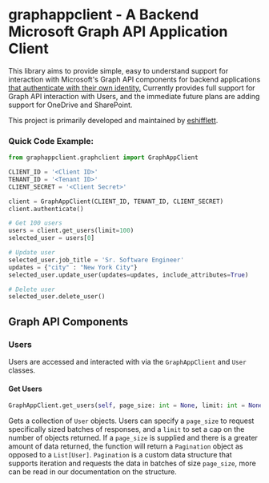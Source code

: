 # graphappclient - A Backend Microsoft Graph API Application Client
This library aims to provide simple, easy to understand support for interaction with Microsoft's Graph API components for backend applications [that authenticate with their own identity.](https://docs.microsoft.com/en-us/graph/auth-v2-service) Currently provides full support for Graph API interaction with Users, and the immediate future plans are adding support for OneDrive and SharePoint.

This project is primarily developed and maintained by [eshifflett](https://github.com/eshifflett).

### Quick Code Example:
```python
from graphappclient.graphclient import GraphAppClient

CLIENT_ID = '<Client ID>'
TENANT_ID = '<Tenant ID>'
CLIENT_SECRET = '<Client Secret>'

client = GraphAppClient(CLIENT_ID, TENANT_ID, CLIENT_SECRET)
client.authenticate()

# Get 100 users
users = client.get_users(limit=100)
selected_user = users[0]

# Update user
selected_user.job_title = 'Sr. Software Engineer'
updates = {"city" : "New York City"}
selected_user.update_user(updates=updates, include_attributes=True)

# Delete user
selected_user.delete_user()
```

## Graph API Components
### Users
Users are accessed and interacted with via the `GraphAppClient` and `User` classes.
#### Get Users
```python
GraphAppClient.get_users(self, page_size: int = None, limit: int = None) -> Union[List[User], Paginator, None]
```

Gets a collection of `User` objects. Users can specify a `page_size` to request specifically sized batches of responses, and a `limit` to set a cap on the number of objects returned. If a `page_size` is supplied and there is a greater amount of data returned, the function will return a `Pagination` object as opposed to a `List[User]`. `Pagination` is a custom data structure that supports iteration and requests the data in batches of size `page_size`, more can be read in our documentation on the structure.

